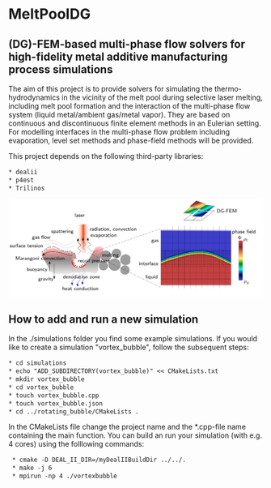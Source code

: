 # MeltPoolDG
## (DG)-FEM-based multi-phase flow solvers for high-fidelity metal additive manufacturing process simulations

The aim of this project is to provide solvers for simulating the thermo-hydrodynamics in the vicinity of the melt pool during selective laser melting, including melt pool formation and the interaction of the multi-phase flow system (liquid metal/ambient gas/metal vapor). They are based on continuous and discontinuous finite element methods in an Eulerian setting. For modelling interfaces in the multi-phase flow problem including evaporation, level set methods and phase-field methods will be provided.

This project depends on the following third-party libraries:

    * dealii
    * p4est
    * Trilinos

![alt text](doc/MeltPoolDG.png?raw=true)

## How to add and run a new simulation

In the ./simulations folder you find some example simulations. If you would like to create a simulation "vortex_bubble", follow the subsequent steps:

    * cd simulations
    * echo "ADD_SUBDIRECTORY(vortex_bubble)" << CMakeLists.txt
    * mkdir vortex_bubble
    * cd vortex_bubble    
    * touch vortex_bubble.cpp
    * touch vortex_bubble.json
    * cd ../rotating_bubble/CMakeLists .
   
In the CMakeLists file change the project name and the *.cpp-file name containing the main function. You can build an run your simulation (with e.g. 4 cores) using the folllowing commands:
     
     * cmake -D DEAL_II_DIR=/myDealIIBuildDir ../../.
     * make -j 6 
     * mpirun -np 4 ./vortexbubble





